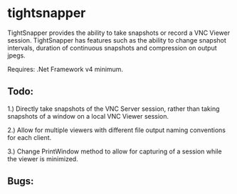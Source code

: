 # tightsnapper
TightSnapper provides the ability to take snapshots or record a VNC Viewer session. TightSnapper has features such as the ability
to change snapshot intervals, duration of continuous snapshots and compression on output jpegs. 

Requires:
.Net Framework v4 minimum.


Todo:
--
1.) Directly take snapshots of the VNC Server session, rather than taking snapshots of a window on a local VNC Viewer session.

2.) Allow for multiple viewers with different file output naming conventions for each client.

3.) Change PrintWindow method to allow for capturing of a session while the viewer is minimized.


Bugs:
-- 
